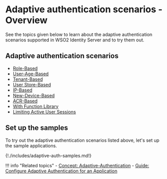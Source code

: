 # Adaptive authentication scenarios - Overview

See the topics given below to learn about the adaptive authentication scenarios supported in WSO2 Identity Server and to try them out.

## Adaptive authentication scenarios

- [Role-Based](role-based-adaptive-auth.md)
- [User-Age-Based](age-based-adaptive-auth.md)
- [Tenant-Based](tenant-based-adaptive-auth.md)
- [User Store-Based](user-store-based-adaptive-auth.md)
- [IP-Based](ip-based-adaptive-auth.md)
- [New-Device-Based](device-based-adaptive-auth.md)
- [ACR-Based](acr-based-adaptive-auth.md)
- [With Function Library](adaptive-auth-with-function-lib-sample.md)
- [Limiting Active User Sessions](limiting-active-sessions-adaptive-auth.md)

## Set up the samples

To try out the adaptive authentication scenarios listed above, let's set up the sample applications.

{!./includes/adaptive-auth-samples.md!}
   
!!! info "Related topics"
    - [Concept: Adaptive-Authentication]({{base_path}}/references/concepts/authentication/adaptive-authentication)
    - [Guide: Configure Adaptive Authentication for an Application]({{base_path}}/guides/adaptive-auth/configure-adaptive-auth)